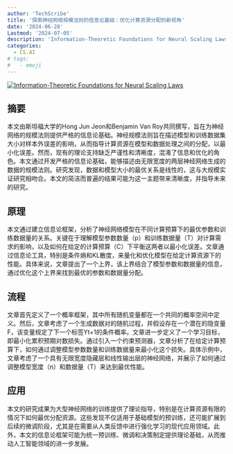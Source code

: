 ```yaml
---
author: 'TechScribe'
title: '探索神经网络规模法则的信息论基础：优化计算资源分配的新视角'
date: '2024-06-28'
Lastmod: '2024-07-05'
description: 'Information-Theoretic Foundations for Neural Scaling Laws'
categories:
  - CS.AI
# tags:
#   - emoji
---
```


[![Information-Theoretic Foundations for Neural Scaling Laws](https://arxiv-research-1301205113.cos.ap-guangzhou.myqcloud.com/images/2407.01456v1.pdf_0.jpg)](https://arxiv.org/abs/2407.01456v1)

## 摘要

本文由斯坦福大学的Hong Jun Jeon和Benjamin Van Roy共同撰写，旨在为神经网络的规模法则提供严格的信息论基础。神经规模法则旨在描述模型和训练数据集大小对样本外误差的影响，从而指导计算资源在模型和数据处理之间的分配，以最小化误差。然而，现有的理论支持缺乏严谨性和清晰度，混淆了信息和优化的角色。本文通过开发严格的信息论基础，能够描述由无限宽度的两层神经网络生成的数据的规模法则。研究发现，数据和模型大小的最优关系是线性的，这与大规模实证研究相吻合。本文的简洁而普遍的结果可能为这一主题带来清晰度，并指导未来的研究。<!--more-->

## 原理

本文通过建立信息论框架，分析了神经网络模型在不同计算预算下的最优参数和训练数据量的关系。关键在于理解模型参数数量（p）和训练数据量（T）对计算需求的影响，以及如何在给定的计算预算（C）下平衡这两者以最小化误差。文章通过信息论工具，特别是条件熵和KL散度，来量化和优化模型在给定计算资源下的性能。具体来说，文章提出了一个上界，该上界结合了模型参数和数据量的信息，通过优化这个上界来找到最优的参数和数据量分配。

## 流程

文章首先定义了一个概率框架，其中所有随机变量都在一个共同的概率空间中定义。然后，文章考虑了一个生成数据对的随机过程，并假设存在一个潜在的隐变量F，该变量规定了下一个标签Yt+1的条件概率。文章进一步定义了一个学习目标，即最小化累积预期对数损失。通过引入一个约束预测器，文章分析了在给定计算预算下，如何通过调整模型参数数量和训练数据量来最小化这个损失。具体示例中，文章考虑了一个具有无限宽度隐藏层和线性输出层的神经网络，并展示了如何通过调整模型宽度（n）和数据量（T）来达到最优性能。

## 应用

本文的研究成果为大型神经网络的训练提供了理论指导，特别是在计算资源有限的情况下如何最优分配资源。这些发现不仅适用于基础模型的预训练，还可能扩展到后续的微调阶段，尤其是在需要从人类反馈中进行强化学习的现代应用领域。此外，本文的信息论框架可能为统一预训练、微调和决策制定提供理论基础，从而推动人工智能领域的进一步发展。